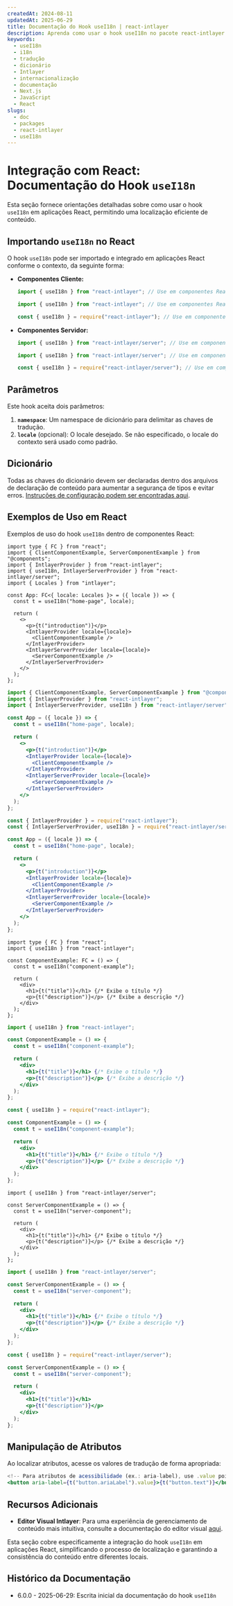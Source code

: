 ```yaml
---
createdAt: 2024-08-11
updatedAt: 2025-06-29
title: Documentação do Hook useI18n | react-intlayer
description: Aprenda como usar o hook useI18n no pacote react-intlayer
keywords:
  - useI18n
  - i18n
  - tradução
  - dicionário
  - Intlayer
  - internacionalização
  - documentação
  - Next.js
  - JavaScript
  - React
slugs:
  - doc
  - packages
  - react-intlayer
  - useI18n
---
```


# Integração com React: Documentação do Hook `useI18n`

Esta seção fornece orientações detalhadas sobre como usar o hook `useI18n` em aplicações React, permitindo uma localização eficiente de conteúdo.

## Importando `useI18n` no React

O hook `useI18n` pode ser importado e integrado em aplicações React conforme o contexto, da seguinte forma:

- **Componentes Cliente:**

  ```typescript codeFormat="typescript"
  import { useI18n } from "react-intlayer"; // Use em componentes React do lado do cliente
  ```

  ```javascript codeFormat="esm"
  import { useI18n } from "react-intlayer"; // Use em componentes React do lado do cliente
  ```

  ```javascript codeFormat="commonjs"
  const { useI18n } = require("react-intlayer"); // Use em componentes React do lado do cliente
  ```

- **Componentes Servidor:**

  ```typescript codeFormat="commonjs"
  import { useI18n } from "react-intlayer/server"; // Use em componentes React do lado do servidor
  ```

  ```javascript codeFormat="esm"
  import { useI18n } from "react-intlayer/server"; // Use em componentes React do lado do servidor
  ```

  ```javascript codeFormat="commonjs"
  const { useI18n } = require("react-intlayer/server"); // Use em componentes React do lado do servidor
  ```

## Parâmetros

Este hook aceita dois parâmetros:

1. **`namespace`**: Um namespace de dicionário para delimitar as chaves de tradução.
2. **`locale`** (opcional): O locale desejado. Se não especificado, o locale do contexto será usado como padrão.

## Dicionário

Todas as chaves do dicionário devem ser declaradas dentro dos arquivos de declaração de conteúdo para aumentar a segurança de tipos e evitar erros. [Instruções de configuração podem ser encontradas aqui](https://github.com/aymericzip/intlayer/blob/main/docs/docs/pt/dictionary/get_started.md).

## Exemplos de Uso em React

Exemplos de uso do hook `useI18n` dentro de componentes React:

```tsx fileName="src/App.tsx" codeFormat="typescript"
import type { FC } from "react";
import { ClientComponentExample, ServerComponentExample } from "@components";
import { IntlayerProvider } from "react-intlayer";
import { useI18n, IntlayerServerProvider } from "react-intlayer/server";
import { Locales } from "intlayer";

const App: FC<{ locale: Locales }> = ({ locale }) => {
  const t = useI18n("home-page", locale);

  return (
    <>
      <p>{t("introduction")}</p>
      <IntlayerProvider locale={locale}>
        <ClientComponentExample />
      </IntlayerProvider>
      <IntlayerServerProvider locale={locale}>
        <ServerComponentExample />
      </IntlayerServerProvider>
    </>
  );
};
```

```jsx fileName="src/app.jsx" codeFormat="esm"
import { ClientComponentExample, ServerComponentExample } from "@components";
import { IntlayerProvider } from "react-intlayer";
import { IntlayerServerProvider, useI18n } from "react-intlayer/server";

const App = ({ locale }) => {
  const t = useI18n("home-page", locale);

  return (
    <>
      <p>{t("introduction")}</p>
      <IntlayerProvider locale={locale}>
        <ClientComponentExample />
      </IntlayerProvider>
      <IntlayerServerProvider locale={locale}>
        <ServerComponentExample />
      </IntlayerServerProvider>
    </>
  );
};
```

```jsx fileName="src/app.cjs" codeFormat="commonjs"
const { IntlayerProvider } = require("react-intlayer");
const { IntlayerServerProvider, useI18n } = require("react-intlayer/server");

const App = ({ locale }) => {
  const t = useI18n("home-page", locale);

  return (
    <>
      <p>{t("introduction")}</p>
      <IntlayerProvider locale={locale}>
        <ClientComponentExample />
      </IntlayerProvider>
      <IntlayerServerProvider locale={locale}>
        <ServerComponentExample />
      </IntlayerServerProvider>
    </>
  );
};
```

```tsx fileName="src/components/ComponentExample.tsx" codeFormat="typescript"
import type { FC } from "react";
import { useI18n } from "react-intlayer";

const ComponentExample: FC = () => {
  const t = useI18n("component-example");

  return (
    <div>
      <h1>{t("title")}</h1> {/* Exibe o título */}
      <p>{t("description")}</p> {/* Exibe a descrição */}
    </div>
  );
};
```

```jsx fileName="src/components/ComponentExample.jsx" codeFormat="esm"
import { useI18n } from "react-intlayer";

const ComponentExample = () => {
  const t = useI18n("component-example");

  return (
    <div>
      <h1>{t("title")}</h1> {/* Exibe o título */}
      <p>{t("description")}</p> {/* Exibe a descrição */}
    </div>
  );
};
```

```jsx fileName="src/components/ComponentExample.cjs" codeFormat="commonjs"
const { useI18n } = require("react-intlayer");

const ComponentExample = () => {
  const t = useI18n("component-example");

  return (
    <div>
      <h1>{t("title")}</h1> {/* Exibe o título */}
      <p>{t("description")}</p> {/* Exibe a descrição */}
    </div>
  );
};
```

```tsx fileName="src/components/ServerComponentExample.tsx" codeFormat="typescript"
import { useI18n } from "react-intlayer/server";

const ServerComponentExample = () => {
  const t = useI18n("server-component");

  return (
    <div>
      <h1>{t("title")}</h1> {/* Exibe o título */}
      <p>{t("description")}</p> {/* Exibe a descrição */}
    </div>
  );
};
```

```jsx fileName="src/components/ServerComponentExample.jsx" codeFormat="esm"
import { useI18n } from "react-intlayer/server";

const ServerComponentExample = () => {
  const t = useI18n("server-component");

  return (
    <div>
      <h1>{t("title")}</h1> {/* Exibe o título */}
      <p>{t("description")}</p> {/* Exibe a descrição */}
    </div>
  );
};
```

```jsx fileName="src/components/ServerComponentExample.cjs" codeFormat="commonjs"
const { useI18n } = require("react-intlayer/server");

const ServerComponentExample = () => {
  const t = useI18n("server-component");

  return (
    <div>
      <h1>{t("title")}</h1>
      <p>{t("description")}</p>
    </div>
  );
};
```

## Manipulação de Atributos

Ao localizar atributos, acesse os valores de tradução de forma apropriada:

```jsx
<!-- Para atributos de acessibilidade (ex.: aria-label), use .value pois são necessárias strings puras -->
<button aria-label={t("button.ariaLabel").value}>{t("button.text")}</button>
```

## Recursos Adicionais

- **Editor Visual Intlayer**: Para uma experiência de gerenciamento de conteúdo mais intuitiva, consulte a documentação do editor visual [aqui](https://github.com/aymericzip/intlayer/blob/main/docs/docs/pt/intlayer_visual_editor.md).

Esta seção cobre especificamente a integração do hook `useI18n` em aplicações React, simplificando o processo de localização e garantindo a consistência do conteúdo entre diferentes locais.

## Histórico da Documentação

- 6.0.0 - 2025-06-29: Escrita inicial da documentação do hook `useI18n`
